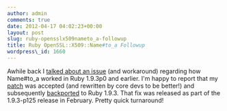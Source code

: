 ```yaml
---
author: admin
comments: true
date: 2012-04-17 04:02:23+00:00
layout: post
slug: ruby-opensslx509nameto_a-followup
title: Ruby OpenSSL::X509::Name#to_a Followup
wordpress\_id: 1660
---
```


Awhile back I [talked about an issue](/2011/12/21/ruby-opensslx509nameto_a-dissection/) (and workaround) regarding how Name#to\_a worked in Ruby 1.9.3p0 and earlier. I'm happy to report that my [patch](http://bugs.ruby-lang.org/issues/5787) was accepted (and rewritten by core devs to be better!) and subsequently [backported](http://bugs.ruby-lang.org/issues/5983) to Ruby 1.9.3. That fix was released as part of the 1.9.3-p125 release in February. Pretty quick turnaround!
